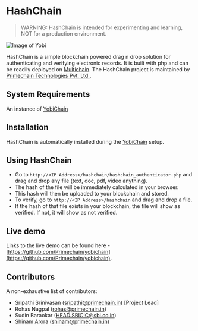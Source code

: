 HashChain
=========

> WARNING: HashChain is intended for experimenting and learning, NOT for a production environment.

![Image of Yobi](http://www.primechain.in/img/github_hashchain.png)

HashChain is a simple blockchain powered drag n drop solution for authenticating and verifying electronic records. It is built with php and can be readily deployed on [Multichain](https://github.com/MultiChain). The HashChain project is maintained by [Primechain Technologies Pvt. Ltd.](http://www.primechain.in).

System Requirements
-------------------

An instance of [YobiChain](https://github.com/Primechain/yobichain)

Installation
------------

HashChain is automatically installed during the [YobiChain](https://github.com/Primechain/yobichain) setup.

Using HashChain
---------------
* Go to `http://<IP Address>/hashchain/hashchain_authenticator.php` and drag and drop any file (text, doc, pdf, video anything). 
* The hash of the file will be immediately calculated in your browser. 
* This hash will then be uploaded to your blockchain and stored. 
* To verify, go to `http://<IP Address>/hashchain` and drag and drop a file. 
* If the hash of that file exists in your blockchain, the file will show as verified. If not, it will show as not verified.


Live demo
---------
Links to the live demo can be found here - [https://github.com/Primechain/yobichain](https://github.com/Primechain/yobichain).


Contributors
-------------
A non-exhaustive list of contributors:
* Sripathi Srinivasan (sripathi@primechain.in) [Project Lead]
* Rohas Nagpal (rohas@primechain.in)
* Sudin Baraokar (HEAD.SBICIC@sbi.co.in)
* Shinam Arora (shinam@primechain.in)
